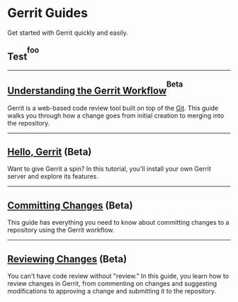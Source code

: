 # Gerrit Guides

Get started with Gerrit quickly and easily.

<h2>Test<sup>foo</sup></h2>

<hr/>

## [Understanding the Gerrit Workflow](intro-gerrit-walkthrough.md)<sup>Beta</sup>

Gerrit is a web-based code review tool built on top of the
[Git](https://git-scm.com/). This guide walks you through how a change goes from
initial creation to merging into the repository.

<hr/>

## [Hello, Gerrit](hello-gerrit.md) (**Beta**)

Want to give Gerrit a spin? In this tutorial, you'll install your own Gerrit
server and explore its features.

<hr/>

## [Committing Changes](committing-changes.md) (**Beta**)

This guide has everything you need to know about committing changes to a
repository using the Gerrit workflow.

<hr/>

## [Reviewing Changes](intro-reviewer.md) (**Beta**)

You can't have code review without "review." In this guide, you learn how to
review changes in Gerrit, from commenting on changes and suggesting
modifications to approving a change and submitting it to the repository.
<style>
sup { position: relative; top: -0.5em; font-size: 80%; }
</style>
